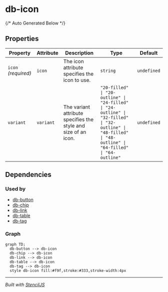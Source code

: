 <!-- ## Style Dependencies

Add the following styles to your application.

- replace {path} with your path to copied css
- replace {theme} with one of [enterprise,fernverkehr]

```css
@import url({path}/themes/{theme}/css/00-base/icons/icons.action.css);
@import url({path}/themes/{theme}/css/00-base/icons/icons.av.css);
@import url({path}/themes/{theme}/css/00-base/icons/icons.communication.css);
@import url({path}/themes/{theme}/css/00-base/icons/icons.covid-19.css);
@import url({path}/themes/{theme}/css/00-base/icons/icons.facilities.css);
@import url({path}/themes/{theme}/css/00-base/icons/icons.feature.css);
@import url({path}/themes/{theme}/css/00-base/icons/icons.food.css);
@import url({path}/themes/{theme}/css/00-base/icons/icons.journey.css);
@import url({path}/themes/{theme}/css/00-base/icons/icons.maps.css);
@import url({path}/themes/{theme}/css/00-base/icons/icons.navigation.css);
@import url({path}/themes/{theme}/css/00-base/icons/icons.notification.css);
@import url({path}/themes/{theme}/css/00-base/icons/icons.seat.css);
@import url({path}/themes/{theme}/css/00-base/icons/icons.ticket.css);
@import url({path}/themes/{theme}/css/00-base/icons/icons.transportation.css);
@import url({path}/themes/{theme}/css/00-base/icons/missing-icons.css);
``` -->

# db-icon

{/* Auto Generated Below */}


## Properties

| Property            | Attribute | Description                                                    | Type                                                                                                                                                      | Default     |
| ------------------- | --------- | -------------------------------------------------------------- | --------------------------------------------------------------------------------------------------------------------------------------------------------- | ----------- |
| `icon` _(required)_ | `icon`    | The icon attribute specifies the icon to use.                  | `string`                                                                                                                                                  | `undefined` |
| `variant`           | `variant` | The variant attribute specifies the style and size of an icon. | `"20-filled" \| "20-outline" \| "24-filled" \| "24-outline" \| "32-filled" \| "32-outline" \| "48-filled" \| "48-outline" \| "64-filled" \| "64-outline"` | `undefined` |


## Dependencies

### Used by

 - [db-button](../db-button)
 - [db-chip](../db-chip)
 - [db-link](../db-link)
 - [db-table](../db-table)
 - [db-tag](../db-tag)

### Graph
```mermaid
graph TD;
  db-button --> db-icon
  db-chip --> db-icon
  db-link --> db-icon
  db-table --> db-icon
  db-tag --> db-icon
  style db-icon fill:#f9f,stroke:#333,stroke-width:4px
```

----------------------------------------------

*Built with [StencilJS](https://stenciljs.com/)*
